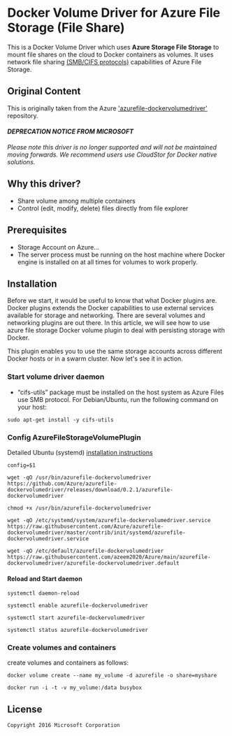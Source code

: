 # Docker Volume Driver for Azure File Storage (File Share)
This is a Docker Volume Driver which uses <b>Azure Storage File Storage</b> to mount file shares on the cloud to Docker containers as volumes. It uses network file sharing [(SMB/CIFS protocols)](https://docs.microsoft.com/en-gb/windows/win32/fileio/microsoft-smb-protocol-and-cifs-protocol-overview?redirectedfrom=MSDN) capabilities of Azure File Storage.

## Original Content
This is originally taken from the Azure ['azurefile-dockervolumedriver'](https://github.com/Azure/azurefile-dockervolumedriver) repository.

#### <i>DEPRECATION NOTICE FROM MICROSOFT</i>
<i>Please note this driver is no longer supported and will not be maintained moving forwards. We recommend users use CloudStor for Docker native solutions.</i>

## Why this driver?
* Share volume among multiple containers
* Control (edit, modify, delete) files directly from file explorer

## Prerequisites
* Storage Account on Azure...
* The server process must be running on the host machine where Docker engine is installed on at all times for volumes to work properly.

## Installation

Before we start, it would be useful to know that what Docker plugins are.  Docker plugins extends the Docker capabilities to use external services available for storage and networking. There are several volumes and networking plugins are out there. In this article, we will see how to use azure file storage Docker volume plugin to deal with persisting storage with Docker.

This plugin enables you to use the same storage accounts across different Docker hosts or in a swarm cluster. Now let's see it in action.

### Start volume driver daemon
* “cifs-utils” package must be installed on the host system as Azure Files use SMB protocol. For Debian/Ubuntu, run the following command on your host:

` sudo apt-get install -y cifs-utils `

### Config AzureFileStorageVolumePlugin

Detailed Ubuntu (systemd) [installation instructions](https://github.com/Azure/azurefile-dockervolumedriver/blob/master/contrib/init/systemd/README.md)

```
config=$1

wget -qO /usr/bin/azurefile-dockervolumedriver https://github.com/Azure/azurefile-dockervolumedriver/releases/download/0.2.1/azurefile-dockervolumedriver

chmod +x /usr/bin/azurefile-dockervolumedriver

wget -qO /etc/systemd/system/azurefile-dockervolumedriver.service https://raw.githubusercontent.com/Azure/azurefile-dockervolumedriver/master/contrib/init/systemd/azurefile-dockervolumedriver.service

wget -qO /etc/default/azurefile-dockervolumedriver https://raw.githubusercontent.com/azeem2020/Azure/main/azurefile-dockervolumedriver/azurefile-dockervolumedriver.default
```

#### Reload and Start daemon
```
systemctl daemon-reload

systemctl enable azurefile-dockervolumedriver

systemctl start azurefile-dockervolumedriver

systemctl status azurefile-dockervolumedriver
```

### Create volumes and containers

create volumes and containers as follows:

``` 
docker volume create --name my_volume -d azurefile -o share=myshare

docker run -i -t -v my_volume:/data busybox
```

## License
``` 
Copyright 2016 Microsoft Corporation
```
